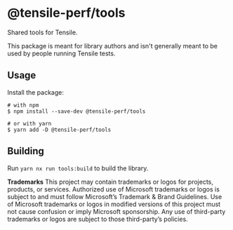 # @tensile-perf/tools

Shared tools for Tensile.

This package is meant for library authors and isn't generally meant to be used by people running Tensile tests.

## Usage

Install the package:

```shell
# with npm
$ npm install --save-dev @tensile-perf/tools

# or with yarn
$ yarn add -D @tensile-perf/tools
```

## Building

Run `yarn nx run tools:build` to build the library.

**Trademarks** This project may contain trademarks or logos for projects, products, or services. Authorized use of Microsoft trademarks or logos is subject to and must follow Microsoft’s Trademark & Brand Guidelines. Use of Microsoft trademarks or logos in modified versions of this project must not cause confusion or imply Microsoft sponsorship. Any use of third-party trademarks or logos are subject to those third-party’s policies.
